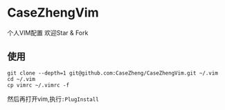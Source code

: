 # CaseZhengVim

个人VIM配置 欢迎Star & Fork

## 使用
```
git clone --depth=1 git@github.com:CaseZheng/CaseZhengVim.git ~/.vim
cd ~/.vim
cp vimrc ~/.vimrc -f
```

然后再打开vim,执行``:PlugInstall``
